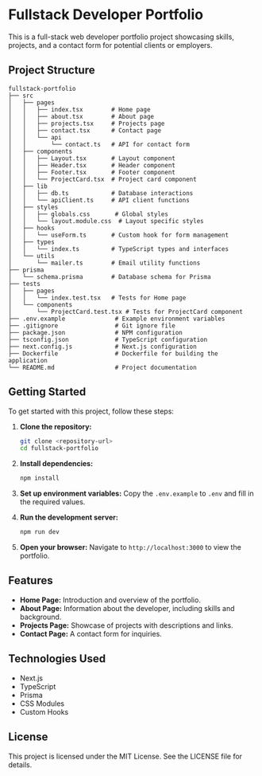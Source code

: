 # Fullstack Developer Portfolio

This is a full-stack web developer portfolio project showcasing skills, projects, and a contact form for potential clients or employers.

## Project Structure

```
fullstack-portfolio
├── src
│   ├── pages
│   │   ├── index.tsx        # Home page
│   │   ├── about.tsx        # About page
│   │   ├── projects.tsx     # Projects page
│   │   ├── contact.tsx      # Contact page
│   │   └── api
│   │       └── contact.ts   # API for contact form
│   ├── components
│   │   ├── Layout.tsx       # Layout component
│   │   ├── Header.tsx       # Header component
│   │   ├── Footer.tsx       # Footer component
│   │   └── ProjectCard.tsx  # Project card component
│   ├── lib
│   │   ├── db.ts            # Database interactions
│   │   └── apiClient.ts     # API client functions
│   ├── styles
│   │   ├── globals.css       # Global styles
│   │   └── layout.module.css  # Layout specific styles
│   ├── hooks
│   │   └── useForm.ts       # Custom hook for form management
│   ├── types
│   │   └── index.ts         # TypeScript types and interfaces
│   └── utils
│       └── mailer.ts        # Email utility functions
├── prisma
│   └── schema.prisma        # Database schema for Prisma
├── tests
│   ├── pages
│   │   └── index.test.tsx   # Tests for Home page
│   └── components
│       └── ProjectCard.test.tsx # Tests for ProjectCard component
├── .env.example              # Example environment variables
├── .gitignore                # Git ignore file
├── package.json              # NPM configuration
├── tsconfig.json             # TypeScript configuration
├── next.config.js            # Next.js configuration
├── Dockerfile                # Dockerfile for building the application
└── README.md                 # Project documentation
```

## Getting Started

To get started with this project, follow these steps:

1. **Clone the repository:**
   ```bash
   git clone <repository-url>
   cd fullstack-portfolio
   ```

2. **Install dependencies:**
   ```bash
   npm install
   ```

3. **Set up environment variables:**
   Copy the `.env.example` to `.env` and fill in the required values.

4. **Run the development server:**
   ```bash
   npm run dev
   ```

5. **Open your browser:**
   Navigate to `http://localhost:3000` to view the portfolio.

## Features

- **Home Page:** Introduction and overview of the portfolio.
- **About Page:** Information about the developer, including skills and background.
- **Projects Page:** Showcase of projects with descriptions and links.
- **Contact Page:** A contact form for inquiries.

## Technologies Used

- Next.js
- TypeScript
- Prisma
- CSS Modules
- Custom Hooks

## License

This project is licensed under the MIT License. See the LICENSE file for details.